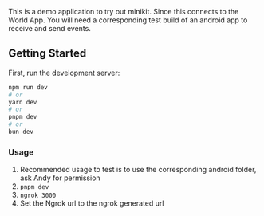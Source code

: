 This is a demo application to try out minikit. Since this connects to the World App. You will need a corresponding test build of an android app to receive and send events.

## Getting Started

First, run the development server:

```bash
npm run dev
# or
yarn dev
# or
pnpm dev
# or
bun dev
```

### Usage

1. Recommended usage to test is to use the corresponding android folder, ask Andy for permission
2. `pnpm dev`
3. `ngrok 3000`
4. Set the Ngrok url to the ngrok generated url
